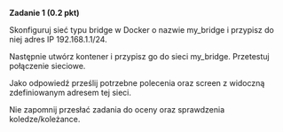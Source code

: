 **Zadanie 1 (0.2 pkt)**

Skonfiguruj sieć typu bridge w Docker o nazwie my_bridge i przypisz do niej adres IP 192.168.1.1/24.

Następnie utwórz kontener i przypisz go do sieci my_bridge. Przetestuj połączenie sieciowe.

Jako odpowiedź prześlij potrzebne polecenia oraz screen z widoczną zdefiniowanym adresem tej sieci.

Nie zapomnij przesłać zadania do oceny oraz sprawdzenia koledze/koleżance.
